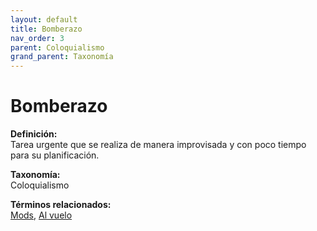 ```yaml
---
layout: default
title: Bomberazo
nav_order: 3
parent: Coloquialismo
grand_parent: Taxonomía
---
```


# Bomberazo

**Definición:**  
Tarea urgente que se realiza de manera improvisada y con poco tiempo para su planificación.

**Taxonomía:**  
Coloquialismo

**Términos relacionados:**  
[Mods](https://maleniski.github.io/diccionario-angl-tec-mx/docs/taxonomia/coloquialismo/mods.html), [Al vuelo](https://maleniski.github.io/diccionario-angl-tec-mx/docs/taxonomia/coloquialismo/al-vuelo.html)
